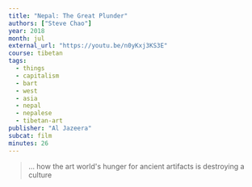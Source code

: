 ```yaml
---
title: "Nepal: The Great Plunder"
authors: ["Steve Chao"]
year: 2018
month: jul
external_url: "https://youtu.be/n0yKxj3KS3E"
course: tibetan
tags:
  - things
  - capitalism
  - bart
  - west
  - asia
  - nepal
  - nepalese
  - tibetan-art
publisher: "Al Jazeera"
subcat: film
minutes: 26
---
```


> … how the art world's hunger for ancient artifacts is destroying a culture
